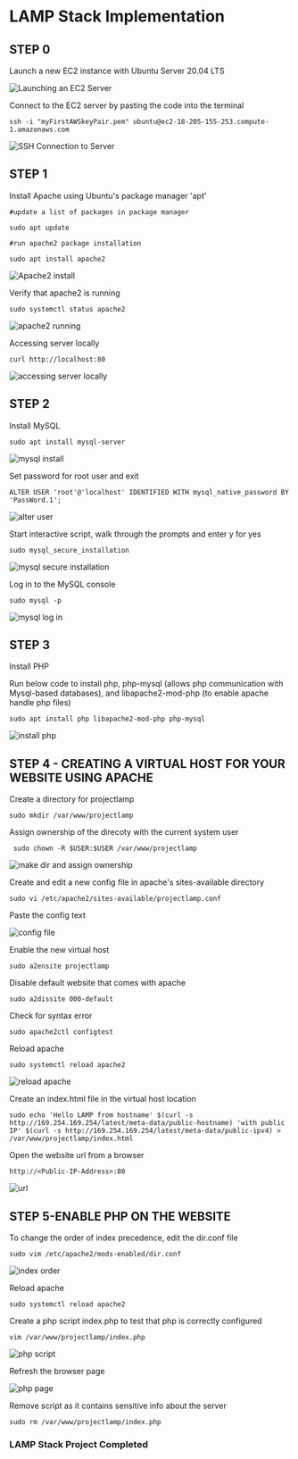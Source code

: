 # LAMP Stack Implementation

## STEP 0

Launch a new EC2 instance with Ubuntu Server 20.04 LTS

![Launching an EC2 Server](./images/01-ubuntu-ec2-server.png)



Connect to the EC2 server by pasting the code into the terminal

`ssh -i "myFirstAWSkeyPair.pem" ubuntu@ec2-18-205-155-253.compute-1.amazonaws.com`

![SSH Connection to Server](./images/02-ssh-connect.png)


## STEP 1

Install Apache using Ubuntu's package manager 'apt'

`#update a list of packages in package manager`

`sudo apt update`


`#run apache2 package installation`

`sudo apt install apache2`

![Apache2 install](./images/03-apache2-install.png)

Verify that apache2 is running

`sudo systemctl status apache2`

![apache2 running](./images/04-apache2-running.png)


Accessing server locally

`curl http://localhost:80`

![accessing server locally](./images/05-access-server-locally.png)


## STEP 2

Install MySQL

`sudo apt install mysql-server`

![mysql install](./images/06-mysql-install.png)

Set password for root user and exit

`ALTER USER 'root'@'localhost' IDENTIFIED WITH mysql_native_password BY 'PassWord.1';`

![alter user](./images/07-alter-user.png)

Start interactive script, walk through the prompts and enter y for yes

`sudo mysql_secure_installation`

![mysql secure installation](./images/07-alter-user.png)

Log in to the MySQL console 

`sudo mysql -p`

![mysql log in](./images/08-log-in-mysql.png)


## STEP 3

Install PHP

Run below code to install php, php-mysql (allows php communication with Mysql-based databases), and libapache2-mod-php (to enable apache handle php files)

`sudo apt install php libapache2-mod-php php-mysql`

![install php](./images/09-install-php.png)


## STEP 4 - CREATING A VIRTUAL HOST FOR YOUR WEBSITE USING APACHE

Create a directory for projectlamp 

`sudo mkdir /var/www/projectlamp`

Assign ownership of the direcoty with the current system user

` sudo chown -R $USER:$USER /var/www/projectlamp`

![make dir and assign ownership](./images/10-make%20directory.png)

Create and edit a new config file in apache's sites-available directory

`sudo vi /etc/apache2/sites-available/projectlamp.conf`

Paste the config text

![config file](./images/11-apache-config-file.png)


Enable the new virtual host

`sudo a2ensite projectlamp`

Disable default website that comes with apache

`sudo a2dissite 000-default`

Check for syntax error

`sudo apache2ctl configtest`

Reload apache

`sudo systemctl reload apache2`

![reload apache](./images/12-syntax-check.png)

Create an index.html file in the virtual host location

`sudo echo 'Hello LAMP from hostname' $(curl -s http://169.254.169.254/latest/meta-data/public-hostname) 'with public IP' $(curl -s http://169.254.169.254/latest/meta-data/public-ipv4) > /var/www/projectlamp/index.html`

Open the website url from a browser

`http://<Public-IP-Address>:80`

![url](./images/13-browser.png)



## STEP 5-ENABLE PHP ON THE WEBSITE

To change the order of index precedence, edit the dir.conf file

`sudo vim /etc/apache2/mods-enabled/dir.conf`

![index order](./images/14-index-order.png)

Reload apache

`sudo systemctl reload apache2`

Create a php script index.php to test that php is correctly configured

`vim /var/www/projectlamp/index.php`

![php script](./images/15-php-page.png)

Refresh the browser page

![php page](./images/16-php-page.png)

Remove script as it contains sensitive info about the server

`sudo rm /var/www/projectlamp/index.php`

### LAMP Stack Project Completed




